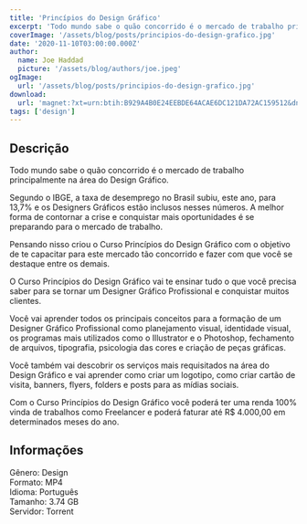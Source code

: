 ```yaml
---
title: 'Princípios do Design Gráfico'
excerpt: 'Todo mundo sabe o quão concorrido é o mercado de trabalho principalmente na área do Design Gráfico.  Segundo o IBGE, a taxa de desemprego no Brasil subiu, este ano, para 13,7% e os Designers Gráficos estão inclusos nesses números. A melhor forma de contornar a crise e conquistar mais'
coverImage: '/assets/blog/posts/principios-do-design-grafico.jpg'
date: '2020-11-10T03:00:00.000Z'
author:
  name: Joe Haddad
  picture: '/assets/blog/authors/joe.jpeg'
ogImage:
  url: '/assets/blog/posts/principios-do-design-grafico.jpg'
download:
  url: 'magnet:?xt=urn:btih:B929A4B0E24EEBDE64ACAE6DC121DA72AC159512&dn=Principios%20do%20Design%20Grafico&tr=udp%3a%2f%2ftracker.openbittorrent.com%3a1337%2fannounce&tr=udp%3a%2f%2ftracker.opentrackr.org%3a1337%2fannounce'
tags: ['design']
---
```

<h2>Descrição</h2>
<p></p><p>Todo mundo sabe o quão concorrido é o mercado de trabalho principalmente na área do Design Gráfico.</p><p>Segundo o IBGE, a taxa de desemprego no Brasil subiu, este ano, para 13,7% e os Designers Gráficos estão inclusos nesses números. A melhor forma de contornar a crise e conquistar mais oportunidades é se preparando para o mercado de trabalho.</p><p>Pensando nisso criou o Curso Princípios do Design Gráfico com o objetivo de te capacitar para este mercado tão concorrido e fazer com que você se destaque entre os demais.</p><p>O Curso Princípios do Design Gráfico vai te ensinar tudo o que você precisa saber para se tornar um Designer Gráfico Profissional e conquistar muitos clientes.</p><p>Você vai aprender todos os principais conceitos para a formação de um Designer Gráfico Profissional como planejamento visual, identidade visual, os programas mais utilizados como o Illustrator e o Photoshop, fechamento de arquivos, tipografia, psicologia das cores e criação de peças gráficas.</p><p>Você também vai descobrir os serviços mais requisitados na área do Design Gráfico e vai aprender como criar um logotipo, como criar cartão de visita, banners, flyers, folders e posts para as mídias sociais.</p><p>Com o Curso Princípios do Design Gráfico você poderá ter uma renda 100% vinda de trabalhos como Freelancer e poderá faturar até R$ 4.000,00 em determinados meses do ano.</p><h2>Informações</h2><p>Gênero: Design<br/>Formato: MP4<br/>Idioma: Português<br/>Tamanho: 3.74 GB<br/>Servidor: Torrent</p>